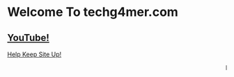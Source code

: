 <h1>Welcome To techg4mer.com</h1>
<h2><a href="https://discord.gg/97C2v9rNVt>Discord Support Server</a></h2>
<h3><a href="https://www.youtube.com/channel/UCIaUjRKg92Df9VeBxrXjv5A>YouTube!</a></h3>
<p><a href="https://github.com/TechG4mer>GitHub</a></h4>
<p><a href="https://streamlabs.com/tech_g4mer>Help Keep Site Up!</a></p>
<marquee>lol</marquee>
